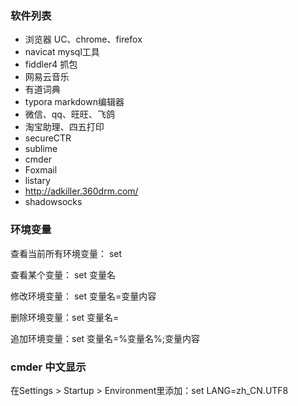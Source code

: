 ### 软件列表

* 浏览器 UC、chrome、firefox
* navicat mysql工具
* fiddler4 抓包
* 网易云音乐
* 有道词典
* typora  markdown编辑器
* 微信、qq、旺旺、飞鸽
* 淘宝助理、四五打印
* secureCTR
* sublime
* cmder
* Foxmail
* listary
* http://adkiller.360drm.com/
* shadowsocks

### 环境变量

查看当前所有环境变量： set

查看某个变量： set 变量名

修改环境变量： set 变量名=变量内容

删除环境变量：set 变量名=

追加环境变量：set 变量名=%变量名%;变量内容

### cmder 中文显示

在Settings > Startup > Environment里添加：set LANG=zh_CN.UTF8